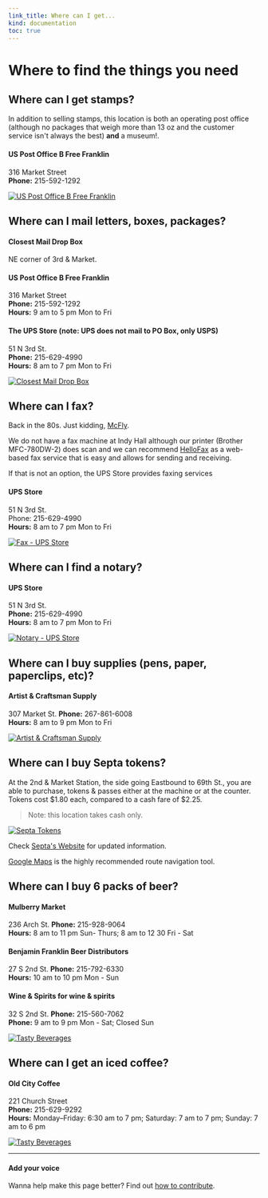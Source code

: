 ```yaml
--- 
link_title: Where can I get...
kind: documentation
toc: true
---
```


# Where to find the things you need

## Where can I get stamps? 

In addition to selling stamps, this location is both an operating post office (although no packages that weigh more than 13 oz and the customer service isn't always the best) **and** a museum!. 

#### US Post Office B Free Franklin 
316 Market Street    
**Phone:** 215-592-1292

[![US Post Office B Free Franklin](/assets/images/maps/franklin.jpg)](http://goo.gl/maps/QPzIY)

## Where can I mail letters, boxes, packages?

#### Closest Mail Drop Box
NE corner of 3rd & Market. 

#### US Post Office B Free Franklin 
316 Market Street   
**Phone:** 215-592-1292   
**Hours:** 9 am to 5 pm Mon to Fri   

#### The UPS Store (note: UPS does not mail to PO Box, only USPS) 
51 N 3rd St.   
**Phone:** 215-629-4990   
**Hours:** 8 am to 7 pm Mon to Fri   

[![Closest Mail Drop Box](/assets/images/maps/mail.jpg)](http://goo.gl/maps/plbgm)

## Where can I fax?

Back in the 80s. Just kidding, [McFly](/assets/images/mcfly.jpg).

We do not have a fax machine at Indy Hall although our printer (Brother MFC-780DW-2) does scan and we can recommend [HelloFax](https://www.hellofax.com/) as a web-based fax service that is easy and allows for sending and receiving.

If that is not an option, the UPS Store provides faxing services

#### UPS Store 
51 N 3rd St.   
Phone: 215-629-4990   
**Hours:** 8 am to 7 pm Mon to Fri 

[![Fax - UPS Store](/assets/images/maps/ups.jpg)](http://goo.gl/maps/Kb67l)

## Where can I find a notary?

#### UPS Store 
51 N 3rd St.    
**Phone:** 215-629-4990   
**Hours:** 8 am to 7 pm Mon to Fri 

[![Notary - UPS Store](/assets/images/maps/ups.jpg)](http://goo.gl/maps/Kb67l)

## Where can I buy supplies (pens, paper, paperclips, etc)?

#### Artist & Craftsman Supply 

307 Market St.
**Phone:** 267-861-6008    
**Hours:** 8 am to 9 pm Mon to Fri 

[![Artist & Craftsman Supply](/assets/images/maps/supplies.jpg)](http://goo.gl/maps/Bqedx)

## Where can I buy Septa tokens? 

At the 2nd & Market Station, the side going Eastbound to 69th St., you are able to purchase, tokens & passes either at the machine or at the counter. Tokens cost $1.80 each, compared to a cash fare of $2.25.

> Note: this location takes cash only.  

[![Septa Tokens](/assets/images/maps/subway.jpg)](http://goo.gl/maps/snEIg)

Check [Septa's Website](http://www.septa.org) for updated information. 

[Google Maps](http://maps.google.com) is the highly recommended route navigation tool.

## Where can I buy 6 packs of beer?

#### Mulberry Market 
236 Arch St.
**Phone:** 215-928-9064    
**Hours:** 8 am to 11 pm Sun- Thurs; 8 am to 12 30 Fri - Sat    

#### Benjamin Franklin Beer Distributors 
27 S 2nd St.
**Phone:** 215-792-6330   
**Hours:** 10 am to 10 pm Mon - Sun    

#### Wine & Spirits for wine & spirits
32 S 2nd St.
**Phone:** 215-560-7062   
**Phone:** 9 am to 9 pm Mon - Sat; Closed Sun

[![Tasty Beverages](/assets/images/maps/beer.jpg)](http://goo.gl/maps/Rjt7e)

## Where can I get an iced coffee?

#### Old City Coffee
221 Church Street    
**Phone:** 215-629-9292    
**Hours:** Monday–Friday: 6:30 am to 7 pm; Saturday: 7 am to 7 pm; Sunday: 7 am to 6 pm 

[![Tasty Beverages](/assets/images/maps/coffee.jpg)](http://goo.gl/maps/DzNVK)

---

#### Add your voice

Wanna help make this page better? Find out [how to contribute](/07-guides/#6__Contributing_to_this_Guide).